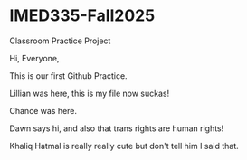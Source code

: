 # IMED335-Fall2025
Classroom Practice Project

Hi, Everyone,

This is our first Github Practice.




Lillian was here, this is my file now suckas!


Chance was here.



Dawn says hi, and also that trans rights are human rights!

Khaliq Hatmal is really really cute but don't tell him I said that.